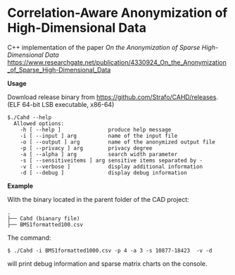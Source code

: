 # Correlation-Aware Anonymization of High-Dimensional Data 

C++ implementation of the paper _On the Anonymization of Sparse High-Dimensional Data_ https://www.researchgate.net/publication/4330924_On_the_Anonymization_of_Sparse_High-Dimensional_Data

**Usage**

Download release binary from https://github.com/Strafo/CAHD/releases. (ELF 64-bit LSB executable, x86-64)

```
$./Cahd --help
  Allowed options:
    -h [ --help ]               produce help message
    -i [ --input ] arg          name of the input file
    -o [ --output ] arg         name of the anonymized output file
    -p [ --privacy ] arg        privacy degree
    -a [ --alpha ] arg          search width parameter
    -s [ --sensitiveitems ] arg sensitive items separated by -
    -v [ --verbose ]            display additional information
    -d [ --debug ]              display debug information

```

**Example**

With the binary located in the parent folder of the CAD project:
```
.
├── Cahd (bianary file)
├── BMS1formatted100.csv
```

The command:

```
$ ./Cahd -i BMS1formatted1000.csv -p 4 -a 3 -s 10877-18423  -v -d

```
will print debug information and sparse matrix charts on the console.
